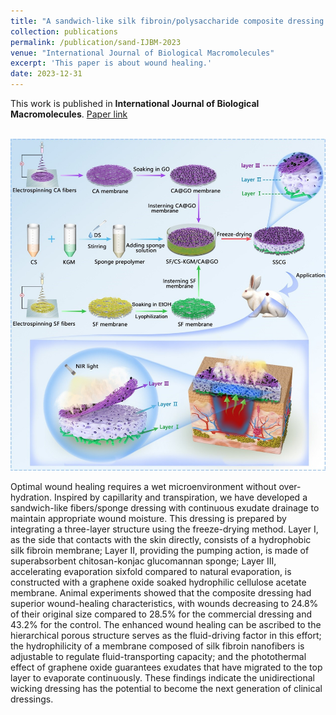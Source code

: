 ```yaml
---
title: "A sandwich-like silk fibroin/polysaccharide composite dressing with continual biofluid draining for wound exudate management. International Journal of Biological Macromolecules 2023, 263(part 4), 127000."
collection: publications
permalink: /publication/sand-IJBM-2023
venue: "International Journal of Biological Macromolecules"
excerpt: 'This paper is about wound healing.'
date: 2023-12-31
---
```



This work is published in **International Journal of Biological Macromolecules**. [Paper link](https://doi.org/10.1016/j.ijbiomac.2023.127000)

<br/><img src='/images/fig1-sand-IJBM-2023.jpg'>

Optimal wound healing requires a wet microenvironment without over-hydration. Inspired by capillarity and transpiration, we have developed a sandwich-like fibers/sponge dressing with continuous exudate drainage to maintain appropriate wound moisture. This dressing is prepared by integrating a three-layer structure using the freeze-drying method. Layer I, as the side that contacts with the skin directly, consists of a hydrophobic silk fibroin membrane; Layer II, providing the pumping action, is made of superabsorbent chitosan-konjac glucomannan sponge; Layer III, accelerating evaporation sixfold compared to natural evaporation, is constructed with a graphene oxide soaked hydrophilic cellulose acetate membrane. Animal experiments showed that the composite dressing had superior wound-healing characteristics, with wounds decreasing to 24.8% of their original size compared to 28.5% for the commercial dressing and 43.2% for the control. The enhanced wound healing can be ascribed to the hierarchical porous structure serves as the fluid-driving factor in this effort; the hydrophilicity of a membrane composed of silk fibroin nanofibers is adjustable to regulate fluid-transporting capacity; and the photothermal effect of graphene oxide guarantees exudates that have migrated to the top layer to evaporate continuously. These findings indicate the unidirectional wicking dressing has the potential to become the next generation of clinical dressings.
